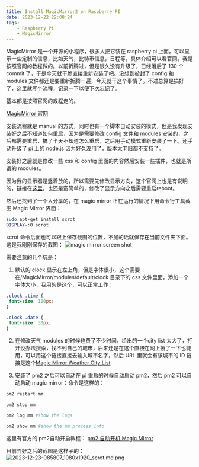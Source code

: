 ```yaml
---
title: Install MagicMirror2 on Raspberry PI
date: 2023-12-22 22:08:24
tags:
    - Raspberry Pi
    - MagicMirror
---
```


MagicMirror 是一个开源的小程序，很多人把它装在 raspberry pi 上面，可以显示一些定制的信息，比如天气，比特币信息，日程等，具体介绍可以看官网。我是按照官网的教程做的。以前折腾过，但是很久没有升级了，已经落后了 130 个 commit 了，于是今天就干脆直接重新安装了吧。没想到被封了 config 和 modules 文件都还是要重新折腾一遍，今天就干这个事情了。不过总算是搞好了，这里就写个流程，记录一下以便下次忘记了。

基本都是按照官网的教程走的。

[MagicMirror 官网](https://magicmirror.builders/)

安装流程就是 manual 的方式，同时也有一个脚本自动安装的模式，但是我发现安装好之后不知道如何重启，因为是需要修改 config 文件和 modules 安装的，之后都需要重启，搞了半天不知道怎么重启，之后用手动模式重新安装了一下。还手动升级了 pi 上的 node.js 因为好久没用了，版本太老旧都不支持了。

安装好之后就是修改一些 css 和 config 里面的内容然后安装一些插件，也就是所谓的 modules。

因为我的显示器是竖着放的，所以需要先修改显示方向，这个官网上也是有说明的，链接在[这里](https://github.com/MichMich/MagicMirror/wiki/Configuring-the-Raspberry-Pi)。也还是蛮简单的，修改了显示方向之后需要重启reboot。

然后还找到了一个人分享的，在 magic mirror 正在运行的情况下用命令行工具截图 Magic Mirror 界面：
``` bash
sudo apt-get install scrot
DISPLAY=:0 scrot
```
scrot 命令后面也可以跟上保存截图的位置，不加的话就保存在当前文件夹下面。
这是我刚刚保存的截图：
![magic mirror screen shot](http://photo.geekkk.com:8145/images/2023/12/23/2023-12-22-220515_1080x1920_scrot_MagicMirror2_screenshot.md.png)

需要注意的几个坑是：
1. 默认的 clock 显示在左上角，但是字体很小，这个需要在/MagicMirror/modules/default/clock 目录下的 css 文件里面，添加一个字体大小，我用的是这个，可以正常工作：
``` css
.clock .time {
 font-size: 100px;
}

.clock .date {
 font-size: 30px;
}
```
2. 在修改天气 modules 的时候也费了不少时间，给出的一个city list 太大了，打开没办法搜索，找不到自己的城市，后来还是在这个直接在网上搜了一下也能用，可以用这个链接直接去输入城市名字，然后 URL 里就会有该城市的 ID
链接是这个[Magic Mirror Weather City List](https://openweathermap.org/city/5219722)

3. 安装了 pm2 之后可以自动在 pi 重启的时候自动启动 pm2，然后 pm2 可以自动启动 magic mirror：命令是这样的：
``` bash
pm2 restart mm

pm2 stop mm

pm2 log mm #show the logs

pm2 show mm #show the mm process info
```
这里有官方的 pm2自动开启教程：
[pm2 自动开机 Magic Mirror](https://docs.magicmirror.builders/configuration/autostart.html#using-pm2)

目前弄好之后的截图是这样子的：
![2023-12-23-085807_1080x1920_scrot.md.png](http://photo.geekkk.com:8145/images/2023/12/23/2023-12-23-085807_1080x1920_scrot.md.png)